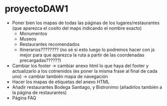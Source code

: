 # proyectoDAW1
* Poner bien los mapas de todas las páginas de los lugares/restaurantes (que aparezca el cosito del maps indicando el nombre exacto)
  * Monumentos
  * Museos
  * Restaurantes recomendados
  * Itinerarios???????? (no sé si esto luego lo podremos hacer con js mejor para que aparezca la ruta a partir de las coordenadas precargadas??????)
* Cambiar los footer -> cambiar anexo html lo que haya del footer y actualizarlo a los cotnenidos (es poner la misma frase al final de cada uno) -> cambiar también mapa de navegación
* Hacer los mapas de etiquetas del anexo HTML
* Añadir restaurantes Bodega Santiago, y Bistronimo (añadirlos también a la página de restaurantes)
* Página FAQ

